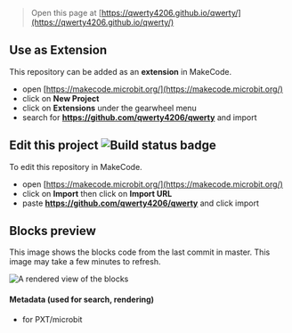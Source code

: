
> Open this page at [https://qwerty4206.github.io/qwerty/](https://qwerty4206.github.io/qwerty/)

## Use as Extension

This repository can be added as an **extension** in MakeCode.

* open [https://makecode.microbit.org/](https://makecode.microbit.org/)
* click on **New Project**
* click on **Extensions** under the gearwheel menu
* search for **https://github.com/qwerty4206/qwerty** and import

## Edit this project ![Build status badge](https://github.com/qwerty4206/qwerty/workflows/MakeCode/badge.svg)

To edit this repository in MakeCode.

* open [https://makecode.microbit.org/](https://makecode.microbit.org/)
* click on **Import** then click on **Import URL**
* paste **https://github.com/qwerty4206/qwerty** and click import

## Blocks preview

This image shows the blocks code from the last commit in master.
This image may take a few minutes to refresh.

![A rendered view of the blocks](https://github.com/qwerty4206/qwerty/raw/master/.github/makecode/blocks.png)

#### Metadata (used for search, rendering)

* for PXT/microbit
<script src="https://makecode.com/gh-pages-embed.js"></script><script>makeCodeRender("{{ site.makecode.home_url }}", "{{ site.github.owner_name }}/{{ site.github.repository_name }}");</script>
